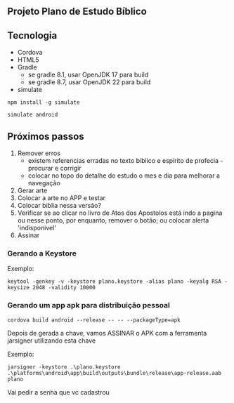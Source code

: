 ## Projeto Plano de Estudo Bíblico

## Tecnologia
* Cordova
* HTML5
* Gradle 
   - se gradle 8.1, usar OpenJDK 17 para build
   - se gradle 8.7, usar OpenJDK 22 para build
* simulate

```shell 
npm install -g simulate
```

```shell
simulate android
```

## Próximos passos
1. Remover erros 
   - existem referencias erradas no texto biblico e espirito de profecia - procurar e corrigir 
   - colocar no topo do detalhe do estudo o mes e dia para melhorar a navegação   
2. Gerar arte
3. Colocar a arte no APP e testar
4. Colocar biblia nessa versão?
5. Verificar se ao clicar no livro de Atos dos Apostolos está indo a pagina ou 
nesse ponto, por enquanto, remover o botão; ou colocar alerta 'indisponivel'
6. Assinar

### Gerando a Keystore

Exemplo:

```shell
keytool -genkey -v -keystore plano.keystore -alias plano -keyalg RSA -keysize 2048 -validity 10000
```


### Gerando um app apk para distribuição pessoal
```shell
cordova build android --release -- -- --packageType=apk
```

Depois de gerada a chave, vamos ASSINAR o APK com a ferramenta jarsigner utilizando esta chave

Exemplo:

```shell
jarsigner -keystore .\plano.keystore .\platforms\android\app\build\outputs\bundle\release\app-release.aab plano
```

Vai pedir a senha que vc cadastrou

